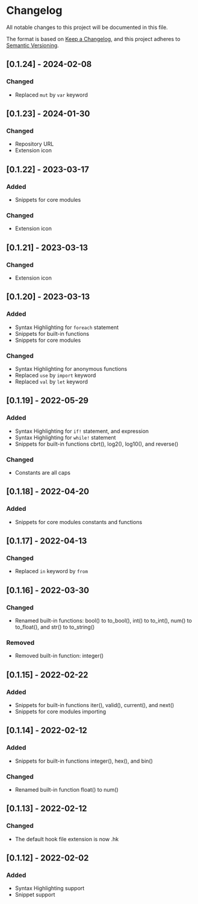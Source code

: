 
# Changelog

All notable changes to this project will be documented in this file.

The format is based on [Keep a Changelog](https://keepachangelog.com/en/1.0.0/),
and this project adheres to [Semantic Versioning](https://semver.org/spec/v2.0.0.html).

## [0.1.24] - 2024-02-08

### Changed
 - Replaced `mut` by `var` keyword

## [0.1.23] - 2024-01-30

### Changed
 - Repository URL
 - Extension icon

## [0.1.22] - 2023-03-17

### Added
 - Snippets for core modules

### Changed
  - Extension icon

## [0.1.21] - 2023-03-13

### Changed
  - Extension icon

## [0.1.20] - 2023-03-13

### Added
 - Syntax Highlighting for `foreach` statement
 - Snippets for built-in functions
 - Snippets for core modules

### Changed
 - Syntax Highlighting for anonymous functions
 - Replaced `use` by `import` keyword
 - Replaced `val` by `let` keyword

## [0.1.19] - 2022-05-29

### Added
 - Syntax Highlighting for `if!` statement, and expression
 - Syntax Highlighting for `while!` statement
 - Snippets for built-in functions cbrt(), log2(), log10(), and reverse()

### Changed
 - Constants are all caps

## [0.1.18] - 2022-04-20

### Added

- Snippets for core modules constants and functions

## [0.1.17] - 2022-04-13

### Changed

- Replaced `in` keyword by `from`

## [0.1.16] - 2022-03-30

### Changed

- Renamed built-in functions: bool() to to_bool(), int() to to_int(), num() to to_float(), and str() to to_string()

### Removed

- Removed built-in function: integer()

## [0.1.15] - 2022-02-22

### Added

- Snippets for built-in functions iter(), valid(), current(), and next()
- Snippets for core modules importing

## [0.1.14] - 2022-02-12

### Added

- Snippets for built-in functions integer(), hex(), and bin()

### Changed

- Renamed built-in function float() to num()

## [0.1.13] - 2022-02-12

### Changed

- The default hook file extension is now .hk

## [0.1.12] - 2022-02-02

### Added

- Syntax Highlighting support
- Snippet support
